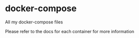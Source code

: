 # docker-compose
All my docker-compose files

Please refer to the docs for each container for more information
